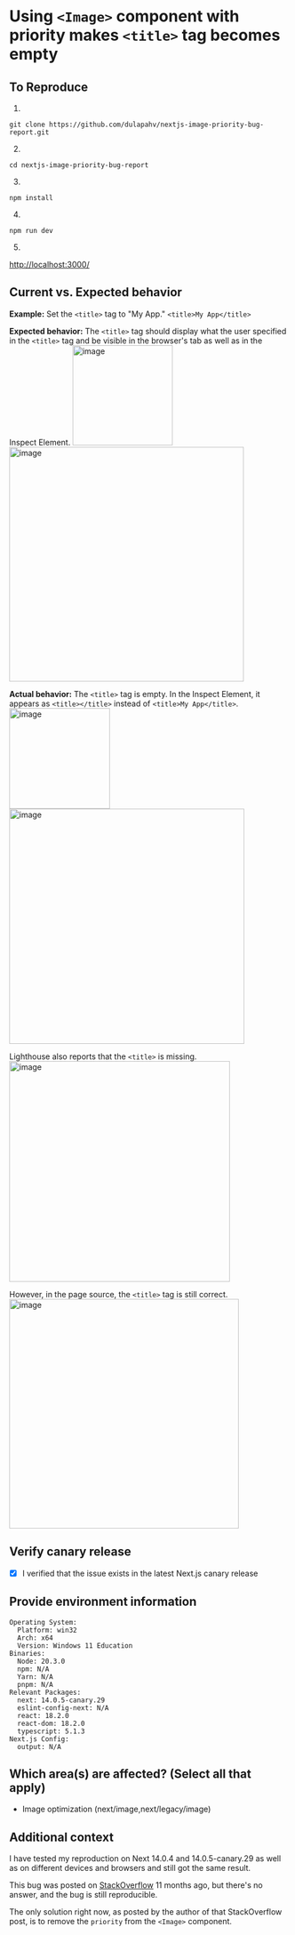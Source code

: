 # Using `<Image>` component with priority makes `<title>` tag becomes empty

## To Reproduce

1.

```
git clone https://github.com/dulapahv/nextjs-image-priority-bug-report.git
```

2.

```
cd nextjs-image-priority-bug-report
```

3.

```
npm install
```

4.

```
npm run dev
```

5.

[http://localhost:3000/](http://localhost:3000/)

## Current vs. Expected behavior

**Example:**
Set the `<title>` tag to "My App."
`<title>My App</title>`

**Expected behavior:**
The `<title>` tag should display what the user specified in the `<title>` tag and be visible in the browser's tab as well as in the Inspect Element.
<img width="180" alt="image" src="https://github.com/vercel/next.js/assets/71577909/bd2c9361-6904-4e02-ae6c-aef9ea4c0893">
<img width="422" alt="image" src="https://github.com/vercel/next.js/assets/71577909/ae65881a-2404-44f7-aa84-e604e3773ae4">

**Actual behavior:**
The `<title>` tag is empty. In the Inspect Element, it appears as `<title></title>` instead of `<title>My App</title>`.
<img width="181" alt="image" src="https://github.com/vercel/next.js/assets/71577909/198db85f-1b1f-4fe7-9524-5af950504c8b">
<img width="423" alt="image" src="https://github.com/vercel/next.js/assets/71577909/3dce7f4f-2eba-4cc2-b027-6675eac676a2">

Lighthouse also reports that the `<title>` is missing.
<img width="397" alt="image" src="https://github.com/vercel/next.js/assets/71577909/9d4927b5-5158-4abe-9c19-24b04fdf0768">

However, in the page source, the `<title>` tag is still correct.
<img width="413" alt="image" src="https://github.com/vercel/next.js/assets/71577909/7d92c2ce-f305-4407-89bb-347100eeb093">

## Verify canary release

- [x] I verified that the issue exists in the latest Next.js canary release

## Provide environment information

```
Operating System:
  Platform: win32
  Arch: x64
  Version: Windows 11 Education
Binaries:
  Node: 20.3.0
  npm: N/A
  Yarn: N/A
  pnpm: N/A
Relevant Packages:
  next: 14.0.5-canary.29
  eslint-config-next: N/A
  react: 18.2.0
  react-dom: 18.2.0
  typescript: 5.1.3
Next.js Config:
  output: N/A
```

## Which area(s) are affected? (Select all that apply)

- Image optimization (next/image,next/legacy/image)

## Additional context

I have tested my reproduction on Next 14.0.4 and 14.0.5-canary.29 as well as on different devices and browsers and still got the same result.

This bug was posted on [StackOverflow](https://stackoverflow.com/questions/75088131/using-next-js-image-component-is-making-title-empty) 11 months ago, but there's no answer, and the bug is still reproducible.

The only solution right now, as posted by the author of that StackOverflow post, is to remove the `priority` from the `<Image>` component.
